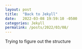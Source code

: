 ```yaml
---
layout: post
title:  "Back to Jekyll"
date:   2022-03-08 19:59:10 -0500
categories: Jekyll
permalink: /posts/2022/03/08/
---
```

Trying to figure out the structure
